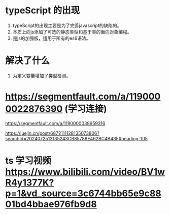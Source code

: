 # typeScript 的出现
  1. typeScript的出现主要是为了完善javascript的缺陷的。
  2. 本质上向js添加了可选的静态类型和基于类的面向对象编程。
  3. 是js的加强版，适用于所有的es6语法。

# 解决了什么
  1. 为定义变量增加了类型检测。
  # https://segmentfault.com/a/1190000022876390 (学习连接)


  https://segmentfault.com/a/1190000038959316

  https://juejin.cn/post/6872111128135073806?searchId=2024072513135243CB85788E462BC4B43F#heading-105

  # ts 学习视频   https://www.bilibili.com/video/BV1wR4y1377K?p=1&vd_source=3c6744bb65e9c8801bd4bbae976fb9d8

